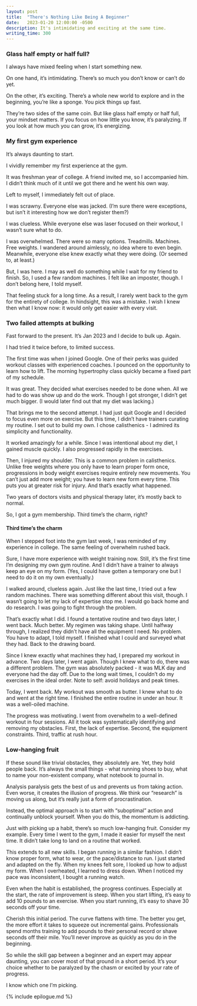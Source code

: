 ```yaml
---
layout: post
title:  "There's Nothing Like Being A Beginner"
date:   2023-01-20 12:00:00 -0500
description: It's intimidating and exciting at the same time.
writing_time: 300
---
```


### Glass half empty or half full?

I always have mixed feeling when I start something new. 

On one hand, it’s intimidating. There’s so much you don’t know or can’t do yet. 

On the other, it’s exciting. There’s a whole new world to explore and in the beginning, you’re like a sponge. You pick things up fast.

They’re two sides of the same coin. But like glass half empty or half full, your mindset matters. If you focus on how little you know, it’s paralyzing. If you look at how much you can grow, it’s energizing.

### My first gym experience

It’s always daunting to start.

I vividly remember my first experience at the gym.

It was freshman year of college. A friend invited me, so I accompanied him. I didn’t think much of it until we got there and he went his own way.

Left to myself, I immediately felt out of place. 

I was scrawny. Everyone else was jacked. (I’m sure there were exceptions, but isn’t it interesting how we don’t register them?)

I was clueless. While everyone else was laser focused on their workout, I wasn’t sure what to do.

I was overwhelmed. There were so many options. Treadmills. Machines. Free weights. I wandered around aimlessly, no idea where to even begin. Meanwhile, everyone else knew exactly what they were doing. (Or seemed to, at least.)

But, I was here. I may as well do something while I wait for my friend to finish. So, I used a few random machines. I felt like an imposter, though. I don’t belong here, I told myself.

That feeling stuck for a long time. As a result, I rarely went back to the gym for the entirety of college. In hindsight, this was a mistake. I wish I knew then what I know now: it would only get easier with every visit.

### Two failed attempts at bulking

Fast forward to the present. It’s Jan 2023 and I decide to bulk up. Again. 

I had tried it twice before, to limited success.

The first time was when I joined Google. One of their perks was guided workout classes with experienced coaches. I pounced on the opportunity to learn how to lift. The morning hypertrophy class quickly became a fixed part of my schedule.

It was great. They decided what exercises needed to be done when. All we had to do was show up and do the work. Though I got stronger, I didn’t get much bigger. (I would later find out that my diet was lacking.)

That brings me to the second attempt. I had just quit Google and I decided to focus even more on exercise. But this time, I didn’t have trainers curating my routine. I set out to build my own. I chose calisthenics - I admired its simplicity and functionality.

It worked amazingly for a while. Since I was intentional about my diet, I gained muscle quickly. I also progressed rapidly in the exercises. 

Then, I injured my shoulder. This is a common problem in calisthenics. Unlike free weights where you only have to learn proper form once, progressions in body weight exercises require entirely new movements. You can’t just add more weight; you have to learn new form every time. This puts you at greater risk for injury. And that’s exactly what happened.

Two years of doctors visits and physical therapy later, it’s mostly back to normal.

So, I got a gym membership. Third time’s the charm, right?

#### Third time’s the charm

When I stepped foot into the gym last week, I was reminded of my experience in college. The same feeling of overwhelm rushed back.

Sure, I have more experience with weight training now. Still, it’s the first time I’m designing my own gym routine. And I didn’t have a trainer to always keep an eye on my form. (Yes, I could have gotten a temporary one but I need to do it on my own eventually.)

I walked around, clueless again. Just like the last time, I tried out a few random machines. There was something different about this visit, though. I wasn’t going to let my lack of expertise stop me. I would go back home and do research. I was going to fight through the problem.

That’s exactly what I did. I found a tentative routine and two days later, I went back. Much better. My regimen was taking shape. Until halfway through, I realized they didn’t have all the equipment I need. No problem. You have to adapt, I told myself. I finished what I could and surveyed what they had. Back to the drawing board.

Since I knew exactly what machines they had, I prepared my workout in advance. Two days later, I went again. Though I knew what to do, there was a different problem. The gym was absolutely packed - it was MLK day and everyone had the day off. Due to the long wait times, I couldn’t do my exercises in the ideal order. Note to self: avoid holidays and peak times.

Today, I went back. My workout was smooth as butter. I knew what to do and went at the right time. I finished the entire routine in under an hour. It was a well-oiled machine.

The progress was motivating. I went from overwhelm to a well-defined workout in four sessions. All it took was systematically identifying and removing my obstacles. First, the lack of expertise. Second, the equipment constraints. Third, traffic at rush hour.

### Low-hanging fruit

If these sound like trivial obstacles, they absolutely are. Yet, they hold people back. It’s always the small things - what running shoes to buy, what to name your non-existent company, what notebook to journal in. 

Analysis paralysis gets the best of us and prevents us from taking action. Even worse, it creates the illusion of progress. We think our “research” is moving us along, but it’s really just a form of procrastination.

Instead, the optimal approach is to start with “suboptimal” action and continually unblock yourself. When you do this, the momentum is addicting. 

Just with picking up a habit, there’s so much low-hanging fruit. Consider my example. Every time I went to the gym, I made it easier for myself the next time. It didn’t take long to land on a routine that worked.

This extends to all new skills. I began running in a similar fashion. I didn’t know proper form, what to wear, or the pace/distance to run. I just started and adapted on the fly. When my knees felt sore, I looked up how to adjust my form. When I overheated, I learned to dress down. When I noticed my pace was inconsistent, I bought a running watch. 

Even when the habit is established, the progress continues. Especially at the start, the rate of improvement is steep. When you start lifting, it’s easy to add 10 pounds to an exercise. When you start running, it’s easy to shave 30 seconds off your time.

Cherish this initial period. The curve flattens with time. The better you get, the more effort it takes to squeeze out incremental gains. Professionals spend months training to add pounds to their personal record or shave seconds off their mile. You’ll never improve as quickly as you do in the beginning.

So while the skill gap between a beginner and an expert may appear daunting, you can cover most of that ground in a short period. It’s your choice whether to be paralyzed by the chasm or excited by your rate of progress. 

I know which one I’m picking.

{% include epilogue.md %}